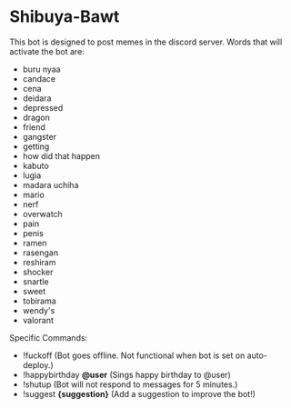 # Shibuya-Bawt

This bot is designed to post memes in the discord server. Words that will activate the bot are:

- buru nyaa  
- candace  
- cena  
- deidara
- depressed  
- dragon  
- friend  
- gangster  
- getting  
- how did that happen  
- kabuto  
- lugia  
- madara uchiha  
- mario  
- nerf  
- overwatch  
- pain  
- penis  
- ramen
- rasengan  
- reshiram  
- shocker  
- snartle  
- sweet  
- tobirama  
- wendy's  
- valorant  

Specific Commands:

- !fuckoff (Bot goes offline. Not functional when bot is set on auto-deploy.)
- !happybirthday **@user** (Sings happy birthday to @user)
- !shutup (Bot will not respond to messages for 5 minutes.)
- !suggest **{suggestion}** (Add a suggestion to improve the bot!)

